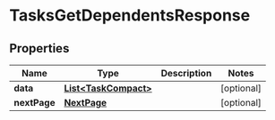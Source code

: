 

# TasksGetDependentsResponse


## Properties

| Name | Type | Description | Notes |
|------------ | ------------- | ------------- | -------------|
|**data** | [**List&lt;TaskCompact&gt;**](TaskCompact.md) |  |  [optional] |
|**nextPage** | [**NextPage**](NextPage.md) |  |  [optional] |



